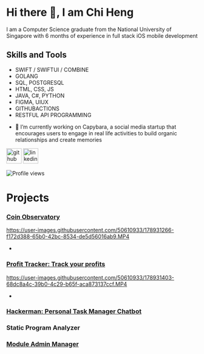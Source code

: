 # Hi there 👋, I am Chi Heng
I am a Computer Science graduate from the National University of Singapore with 6 months of experience in full stack iOS mobile development

## Skills and Tools
* SWIFT / SWIFTUI / COMBINE
* GOLANG 
* SQL, POSTGRESQL
* HTML, CSS, JS
* JAVA, C#, PYTHON
* FIGMA, UIUX
* GITHUBACTIONS
* RESTFUL API PROGRAMMING

- 🔭 I’m currently working on Capybara, a social media startup that encourages users to engage in real life activities to build organic relationships and create memories 


[<img src='https://cdn.jsdelivr.net/npm/simple-icons@3.0.1/icons/github.svg' alt='github' height='40'>](https://github.com/AaronLuk)  [<img src='https://cdn.jsdelivr.net/npm/simple-icons@3.0.1/icons/linkedin.svg' alt='linkedin' height='40'>](https://www.linkedin.com/in/luk-chi-heng-326544227/)  

![Profile views](https://gpvc.arturio.dev/AaronLuk)  


# Projects

### [Coin Observatory](https://apps.apple.com/tt/app/coin-observatory/id1603190325)
https://user-images.githubusercontent.com/50610933/178931266-f172d388-65b0-42bc-8534-de5d56016ab9.MP4

* 

### [Profit Tracker: Track your profits](https://apps.apple.com/sg/app/profit-tracker-track-profits/id1606201584)
https://user-images.githubusercontent.com/50610933/178931403-68dc8a4c-39b0-4c29-b65f-aca873137ccf.MP4

* 




### [Hackerman: Personal Task Manager Chatbot](https://github.com/AaronLuk/duke)

### Static Program Analyzer


### [Module Admin Manager](https://github.com/AaronLuk/MAMS)

